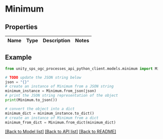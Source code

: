 # Minimum


## Properties

Name | Type | Description | Notes
------------ | ------------- | ------------- | -------------

## Example

```python
from unity_sps_ogc_processes_api_python_client.models.minimum import Minimum

# TODO update the JSON string below
json = "{}"
# create an instance of Minimum from a JSON string
minimum_instance = Minimum.from_json(json)
# print the JSON string representation of the object
print(Minimum.to_json())

# convert the object into a dict
minimum_dict = minimum_instance.to_dict()
# create an instance of Minimum from a dict
minimum_from_dict = Minimum.from_dict(minimum_dict)
```
[[Back to Model list]](../README.md#documentation-for-models) [[Back to API list]](../README.md#documentation-for-api-endpoints) [[Back to README]](../README.md)
